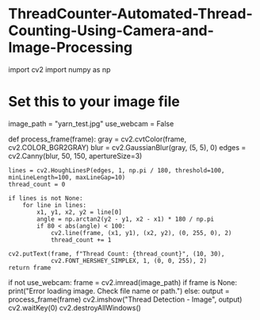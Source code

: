 # ThreadCounter-Automated-Thread-Counting-Using-Camera-and-Image-Processing
import cv2
import numpy as np

# Set this to your image file
image_path = "yarn_test.jpg"
use_webcam = False

def process_frame(frame):
    gray = cv2.cvtColor(frame, cv2.COLOR_BGR2GRAY)
    blur = cv2.GaussianBlur(gray, (5, 5), 0)
    edges = cv2.Canny(blur, 50, 150, apertureSize=3)

    lines = cv2.HoughLinesP(edges, 1, np.pi / 180, threshold=100, minLineLength=100, maxLineGap=10)
    thread_count = 0

    if lines is not None:
        for line in lines:
            x1, y1, x2, y2 = line[0]
            angle = np.arctan2(y2 - y1, x2 - x1) * 180 / np.pi
            if 80 < abs(angle) < 100:
                cv2.line(frame, (x1, y1), (x2, y2), (0, 255, 0), 2)
                thread_count += 1

    cv2.putText(frame, f"Thread Count: {thread_count}", (10, 30),
                cv2.FONT_HERSHEY_SIMPLEX, 1, (0, 0, 255), 2)
    return frame

if not use_webcam:
    frame = cv2.imread(image_path)
    if frame is None:
        print("Error loading image. Check file name or path.")
    else:
        output = process_frame(frame)
        cv2.imshow("Thread Detection - Image", output)
        cv2.waitKey(0)
        cv2.destroyAllWindows()
